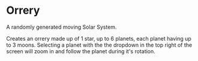 # Orrery
A randomly generated moving Solar System.

Creates an orrery made up of 1 star, up to 6 planets, each planet having up to 3 moons.
Selecting a planet with the the dropdown in the top right of the screen
will zoom in and follow the planet during it's rotation.
